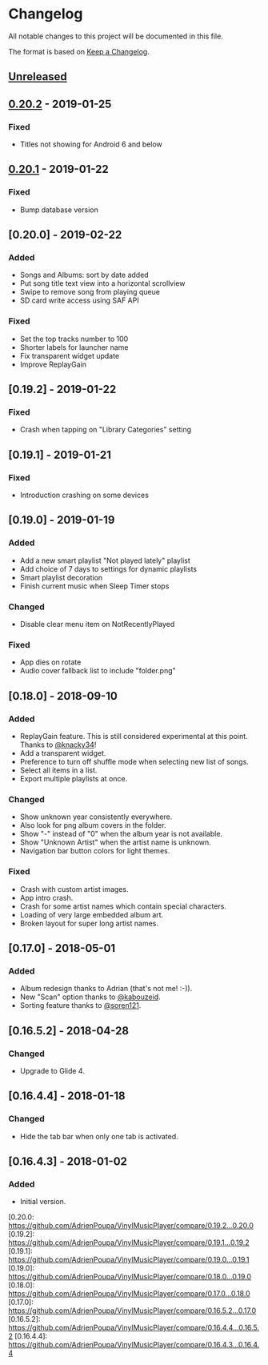 # Changelog

All notable changes to this project will be documented in this file.

The format is based on [Keep a Changelog](https://keepachangelog.com/en/1.0.0/).

## [Unreleased]

## [0.20.2] - 2019-01-25
### Fixed
- Titles not showing for Android 6 and below

## [0.20.1] - 2019-01-22
### Fixed
- Bump database version

## [0.20.0] - 2019-02-22
### Added
- Songs and Albums: sort by date added
- Put song title text view into a horizontal scrollview
- Swipe to remove song from playing queue
- SD card write access using SAF API

### Fixed
- Set the top tracks number to 100
- Shorter labels for launcher name
- Fix transparent widget update
- Improve ReplayGain

## [0.19.2] - 2019-01-22
### Fixed
- Crash when tapping on "Library Categories" setting

## [0.19.1] - 2019-01-21
### Fixed
- Introduction crashing on some devices

## [0.19.0] - 2019-01-19
### Added
- Add a new smart playlist "Not played lately" playlist
- Add choice of 7 days to settings for dynamic playlists
- Smart playlist decoration
- Finish current music when Sleep Timer stops

### Changed
- Disable clear menu item on NotRecentlyPlayed

### Fixed
- App dies on rotate
- Audio cover fallback list to include "folder.png"

## [0.18.0] - 2018-09-10
### Added
- ReplayGain feature. This is still considered experimental at this point.
Thanks to [@knacky34](https://github.com/knacky34)!
- Add a transparent widget.
- Preference to turn off shuffle mode when selecting new list of songs.
- Select all items in a list.
- Export multiple playlists at once.

### Changed
- Show unknown year consistently everywhere.
- Also look for png album covers in the folder.
- Show "-" instead of "0" when the album year is not available.
- Show "Unknown Artist" when the artist name is unknown.
- Navigation bar button colors for light themes.

### Fixed
- Crash with custom artist images.
- App intro crash.
- Crash for some artist names which contain special characters.
- Loading of very large embedded album art.
- Broken layout for super long artist names.

## [0.17.0] - 2018-05-01
### Added
- Album redesign thanks to Adrian (that's not me! :-)).
- New "Scan" option thanks to [@kabouzeid](https://github.com/kabouzeid).
- Sorting feature thanks to [@soren121](https://github.com/soren21).

## [0.16.5.2] - 2018-04-28
### Changed
- Upgrade to Glide 4.

## [0.16.4.4] - 2018-01-18
### Changed
- Hide the tab bar when only one tab is activated.

## [0.16.4.3] - 2018-01-02
### Added
- Initial version.

[Unreleased]: https://github.com/AdrienPoupa/VinylMusicPlayer/compare/0.20.2...HEAD
[0.20.2]: https://github.com/AdrienPoupa/VinylMusicPlayer/compare/0.20.1...0.20.2
[0.20.1]: https://github.com/AdrienPoupa/VinylMusicPlayer/compare/0.20.0...0.20.1
[0.20.0: https://github.com/AdrienPoupa/VinylMusicPlayer/compare/0.19.2...0.20.0
[0.19.2]: https://github.com/AdrienPoupa/VinylMusicPlayer/compare/0.19.1...0.19.2
[0.19.1]: https://github.com/AdrienPoupa/VinylMusicPlayer/compare/0.19.0...0.19.1
[0.19.0]: https://github.com/AdrienPoupa/VinylMusicPlayer/compare/0.18.0...0.19.0
[0.18.0]: https://github.com/AdrienPoupa/VinylMusicPlayer/compare/0.17.0...0.18.0
[0.17.0]: https://github.com/AdrienPoupa/VinylMusicPlayer/compare/0.16.5.2...0.17.0
[0.16.5.2]: https://github.com/AdrienPoupa/VinylMusicPlayer/compare/0.16.4.4...0.16.5.2
[0.16.4.4]: https://github.com/AdrienPoupa/VinylMusicPlayer/compare/0.16.4.3...0.16.4.4
